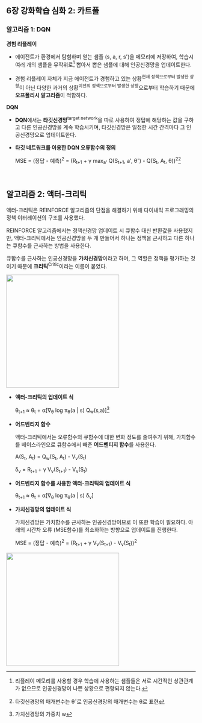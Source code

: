 ## 6장 강화학습 심화 2: 카트풀
### 알고리즘 1: DQN
**경험 리플레이**

- 에이전트가 환경에서 탐험하며 얻는 샘플 (s, a, r, s')을 메모리에 저장하여, 학습시 여러 개의 샘플을 무작위로[^1] 뽑아서 뽑은 샘플에 대해 인공신경망을 업데이트한다.

- 경험 리플레이 자체가 지금 에이전트가 경험하고 있는 상황<sup>현재 정책으로부터 발생한 상황</sup>이 아닌 다양한 과거의 상황<sup>이전의 정책으로부터 발생한 상황</sup>으로부터 학습하기 때문에 **오프폴리시 알고리즘**이 적합하다.

**DQN**

- **DQN**에서는 **타깃신경망**<sup>target network</sup>을 따로 사용하여 정답에 해당하는 값을 구하고 다른 인공신경망을 계속 학습시키며, 타깃신경망은 일정한 시간 간격마다 그 인공신경망으로 업데이트한다.

- **타깃 네트워크를 이용한 DQN 오류함수의 정의**

  MSE = (정답 - 예측)<sup>2</sup> = (R<sub>t+1</sub> + γ max<sub>a'</sub> Q(S<sub>t+1</sub>, a', θ<sup>-</sup>) - Q(S<sub>t</sub>, A<sub>t</sub>, θ))<sup>2</sup>[^2]

<br>

## 알고리즘 2: 액터-크리틱
액터-크리틱은 REINFORCE 알고리즘의 단점을 해결하기 위해 다이내믹 프로그래밍의 정책 이터레이션의 구조를 사용했다.

REINFORCE 알고리즘에서는 정책신경망 업데이트 시 큐함수 대신 반환값을 사용했지만, 
액터-크리틱에서는 인공신경망을 두 개 만들어서 하나는 정책을 근사하고 다른 하나는 큐함수를 근사하는 방법을 사용한다.

큐함수를 근사하는 인공신경망을 **가치신경망**이라고 하며, 그 역할은 정책을 평가하는 것이기 때문에 **크리틱**<sup>Critic</sup>이라는 이름이 붙었다.

<img src=https://user-images.githubusercontent.com/62216628/170490272-4b3c7c92-7c0e-4403-9ad0-1cccae7acc42.png width=300px/>

- **액터-크리틱의 업데이트 식**

  θ<sub>t+1</sub> ≈ θ<sub>t</sub> + α[∇<sub>θ</sub> log π<sub>θ</sub>(a | s) Q<sub>w</sub>(s,a)][^3]

- **어드벤티지 함수** 

  액터-크리틱에서는 오류함수의 큐함수에 대한 변화 정도를 줄여주기 위해, 가치함수를 베이스라인으로 큐함수에서 빼준 **어드벤티지 함수**를 사용한다.

  A(S<sub>t</sub>, A<sub>t</sub>) = Q<sub>w</sub>(S<sub>t</sub>, A<sub>t</sub>)  - V<sub>v</sub>(S<sub>t</sub>) 

  δ<sub>v</sub> = R<sub>t+1</sub> + γ V<sub>v</sub>(S<sub>t+1</sub>) - V<sub>v</sub>(S<sub>t</sub>)

- **어드벤티지 함수를 사용한 액터-크리틱의 업데이트 식**

  θ<sub>t+1</sub> ≈ θ<sub>t</sub> + α[∇<sub>θ</sub> log π<sub>θ</sub>(a | s)  δ<sub>v</sub>]

- **가치신경망의 업데이트 식**

  가치신경망은 가치함수를 근사하는 인공신경망이므로 이 또한 학습이 필요하다. 아래의 시간차 오류 (MSE함수)를 최소화하는 방향으로 업데이트를 진행한다.

  MSE = (정답 - 예측)<sup>2</sup> = (R<sub>t+1</sub> + γ V<sub>v</sub>(S<sub>t+1</sub>) - V<sub>v</sub>(S<sub>t</sub>))<sup>2</sup>

<img src=https://user-images.githubusercontent.com/62216628/170490857-dbb3cdb4-84a0-486a-b2a3-4c45d864c51e.png width=300px/>



[^1]: 리플레이 메모리를 사용할 경우 학습에 사용하는 샘플들은 서로 시간적인 상관관계가 없으므로 인공신경망이 나쁜 상황으로 편향되지 않는다.
[^2]: 타깃신경망의 매개변수는 θ<sup>-</sup>로 인공신경망의 매개변수는 θ로 표현
[^3]: 가치신경망의 가중치 w
